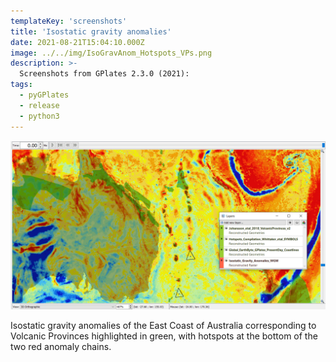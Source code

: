 ```yaml
---
templateKey: 'screenshots'
title: 'Isostatic gravity anomalies'
date: 2021-08-21T15:04:10.000Z
image: ../../img/IsoGravAnom_Hotspots_VPs.png
description: >-
  Screenshots from GPlates 2.3.0 (2021):
tags:
  - pyGPlates
  - release
  - python3
---
```

![pygplates_doc_contents](../../img/IsoGravAnom_Hotspots_Vps.png)

Isostatic gravity anomalies of the East Coast of Australia corresponding to Volcanic Provinces highlighted in green, with hotspots at the bottom of the two red anomaly chains. 
